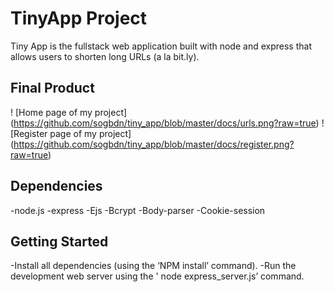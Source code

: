 # TinyApp Project

Tiny App is the fullstack web application built with node and express that allows users to shorten long URLs (a la bit.ly).

## Final Product

! [Home page of my project] (https://github.com/sogbdn/tiny_app/blob/master/docs/urls.png?raw=true)
! [Register page of my project] (https://github.com/sogbdn/tiny_app/blob/master/docs/register.png?raw=true)

## Dependencies

-node.js
-express
-Ejs
-Bcrypt
-Body-parser
-Cookie-session

## Getting Started

-Install all dependencies (using the ‘NPM install’ command).
-Run the development web server using  the ' node express_server.js’ command.
